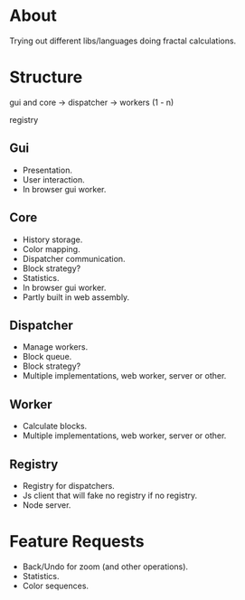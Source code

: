 # About

Trying out different libs/languages doing fractal calculations.

# Structure

gui and core -> dispatcher -> workers (1 - n)

registry

## Gui

* Presentation.
* User interaction.
* In browser gui worker.

## Core

* History storage.
* Color mapping.
* Dispatcher communication.
* Block strategy?
* Statistics.
* In browser gui worker.
* Partly built in web assembly.

## Dispatcher

* Manage workers.
* Block queue.
* Block strategy?
* Multiple implementations, web worker, server or other.

## Worker

* Calculate blocks.
* Multiple implementations, web worker, server or other.

## Registry

* Registry for dispatchers.
* Js client that will fake no registry if no registry.
* Node server.

# Feature Requests

* Back/Undo for zoom (and other operations).
* Statistics.
* Color sequences.